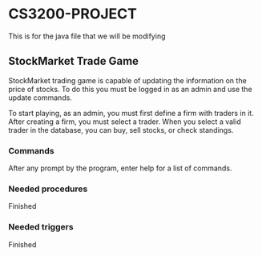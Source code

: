 # CS3200-PROJECT
This is for the java file that we will be modifying

## StockMarket Trade Game ##

StockMarket trading game is capable of updating the information on the price of stocks. To do this you must be logged in as an admin and use the update commands.

To start playing, as an admin, you must first define a firm with traders in it. After creating a firm, you must select a trader. When you select a valid trader
in the database, you can buy, sell stocks, or check standings.

### Commands ###

After any prompt by the program, enter help for a list of commands.

### Needed procedures ###

Finished

### Needed triggers ###

Finished
